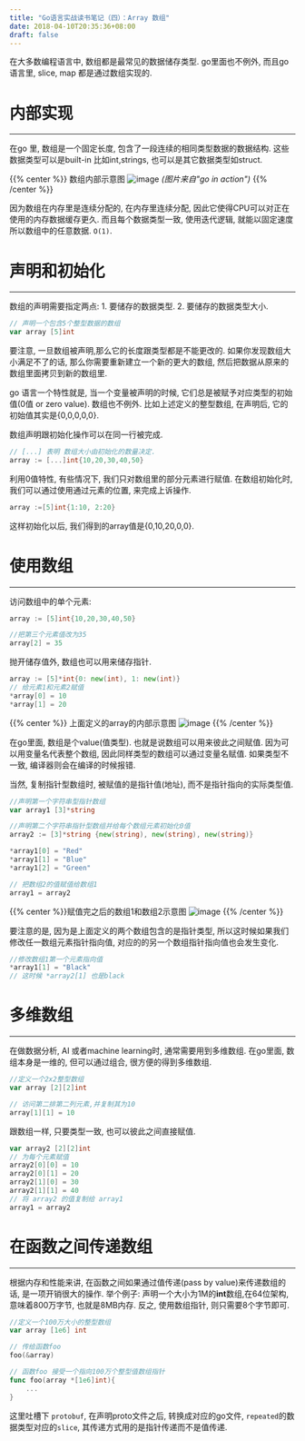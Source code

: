```yaml
---
title: "Go语言实战读书笔记（四）：Array 数组"
date: 2018-04-10T20:35:36+08:00
draft: false
---
```


在大多数编程语言中, 数组都是最常见的数据储存类型.
go里面也不例外, 而且go语言里, slice, map 都是通过数组实现的.

# 内部实现

---
在go 里, 数组是一个固定长度, 包含了一段连续的相同类型数据的数据结构.
这些数据类型可以是built-in 比如int,strings, 也可以是其它数据类型如struct.

 {{% center %}}
 数组内部示意图
![image](https://user-images.githubusercontent.com/1768412/38557809-cda6037a-3d00-11e8-95f9-0c315fcc45cc.png)
 _(图片来自"go in action")_
 {{% /center %}}

因为数组在内存里是连续分配的, 在内存里连续分配, 因此它使得CPU可以对正在使用的内存数据缓存更久. 而且每个数据类型一致, 使用迭代逻辑, 就能以固定速度所以数组中的任意数据. `O(1)`.

# 声明和初始化

---

数组的声明需要指定两点: 1. 要储存的数据类型. 2. 要储存的数据类型大小.

```go
// 声明一个包含5个整型数据的数组
var array [5]int
```

要注意, 一旦数组被声明,那么它的长度跟类型都是不能更改的. 如果你发现数组大小满足不了的话, 那么你需要重新建立一个新的更大的数组, 然后把数据从原来的数组里面拷贝到新的数组里.

go 语言一个特性就是, 当一个变量被声明的时候, 它们总是被赋予对应类型的初始值(0值 or zero value). 数组也不例外. 比如上述定义的整型数组, 在声明后, 它的初始值其实是{0,0,0,0,0}.

数组声明跟初始化操作可以在同一行被完成.

```go
// [...] 表明 数组大小由初始化的数量决定.
array := [...]int{10,20,30,40,50}
```

利用0值特性, 有些情况下, 我们只对数组里的部分元素进行赋值. 在数组初始化时, 我们可以通过使用通过元素的位置, 来完成上诉操作.

```go
array :=[5]int{1:10, 2:20}
```

这样初始化以后, 我们得到的array值是{0,10,20,0,0}.

# 使用数组

---

访问数组中的单个元素:

```go
array := [5]int{10,20,30,40,50}

//把第三个元素值改为35
array[2] = 35
```

抛开储存值外, 数组也可以用来储存指针.

```go
array := [5]*int{0: new(int), 1: new(int)}
// 给元素1和元素2赋值
*array[0] = 10
*array[1] = 20
```

{{% center %}}
上面定义的array的内部示意图
![image](https://user-images.githubusercontent.com/1768412/38558753-ad3c544c-3d03-11e8-88ba-17bd0d124317.png)
{{% /center %}}

在go里面, 数组是个value(值类型). 也就是说数组可以用来彼此之间赋值. 因为可以用变量名代表整个数组, 因此同样类型的数组可以通过变量名赋值. 如果类型不一致, 编译器则会在编译的时候报错.

当然, 复制指针型数组时, 被赋值的是指针值(地址), 而不是指针指向的实际类型值.

```go
//声明第一个字符串型指针数组
var array1 [3]*string

//声明第二个字符串指针型数组并给每个数组元素初始化0值
array2 := [3]*string {new(string), new(string), new(string)}

*array1[0] = "Red"
*array1[1] = "Blue"
*array1[2] = "Green"

// 把数组2的值赋值给数组1
array1 = array2
```

{{% center %}}赋值完之后的数组1和数组2示意图
![image](https://user-images.githubusercontent.com/1768412/38559153-d3e91624-3d04-11e8-838a-018812570106.png)
{{% /center %}}

要注意的是, 因为是上面定义的两个数组包含的是指针类型, 所以这时候如果我们修改任一数组元素指针指向值, 对应的的另一个数组指针指向值也会发生变化.

```go
//修改数组1第一个元素指向值
*array1[1] = "Black"
// 这时候 *array2[1] 也是black
```

# 多维数组

---

在做数据分析, AI 或者machine learning时, 通常需要用到多维数组. 在go里面, 数组本身是一维的, 但可以通过组合, 很方便的得到多维数组.

```go
//定义一个2x2整型数组
var array [2][2]int

// 访问第二排第二列元素,并复制其为10
array[1][1] = 10
```

跟数组一样, 只要类型一致, 也可以彼此之间直接赋值.

```go
var array2 [2][2]int
// 为每个元素赋值
array2[0][0] = 10
array2[0][1] = 20
array2[1][0] = 30
array2[1][1] = 40
// 将 array2 的值复制给 array1
array1 = array2
```

# 在函数之间传递数组

---

根据内存和性能来讲, 在函数之间如果通过值传递(pass by value)来传递数组的话, 是一项开销很大的操作.
举个例子: 声明一个大小为1M的**int**数组,在64位架构,意味着800万字节, 也就是8MB内存.
反之, 使用数组指针, 则只需要8个字节即可.

```go
//定义一个100万大小的整型数组
var array [1e6] int

// 传给函数foo
foo(&array)

// 函数foo 接受一个指向100万个整型值数组指针
func foo(array *[1e6]int){
    ...
}
```

这里吐槽下 `protobuf`, 在声明proto文件之后, 转换成对应的go文件, `repeated`的数据类型对应的`slice`, 其传递方式用的是指针传递而不是值传递.
